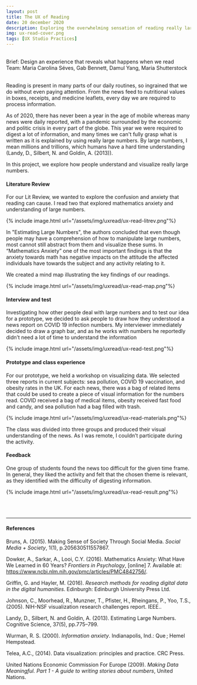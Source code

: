 ```yaml
---
layout: post
title: The UX of Reading
date: 20 december 2020
description: Exploring the overwhelming sensation of reading really large numbers
img: ux-read-cover.png
tags: [UX Studio Practices] 
---
```


<p class="about-content-box"> 
<br> 
Brief: Design an experience that reveals what happens when we read
<BR>
Team: Maria Carolina Séves, Gab Bennett, Damul Yang, Maria Shutterstock
<br><br></p>

Reading is present in many parts of our daily routines, so ingrained that we do without even paying attention. From the news feed to nutritional values in boxes, receipts, and medicine leaflets, every day we are required to process information.

As of 2020, there has never been a year in the age of mobile whereas many news were daily reported, with a pandemic surrounded by the economic and politic crisis in every part of the globe. This year we were required to digest a lot of information, and many times we can't fully grasp what is written as it is explained by using really large numbers. By large numbers, I mean millions and trillions, which humans have a hard time understanding (Landy, D., Silbert, N. and Goldin, A. (2013)).

In this project, we explore how people understand and visualize really large numbers.

#### Literature Review

For our Lit Review, we wanted to explore the confusion and anxiety that reading can cause. I read two that explored mathematics anxiety and understanding of large numbers.

{% include image.html url="/assets/img/uxread/ux-read-litrev.png"%}

In "Estimating Large Numbers", the authors concluded that even though people may have a comprehension of how to manipulate large numbers, most cannot still abstract from them and visualize these sums. In “Mathematics Anxiety” one of the most important findings is that the anxiety towards math has negative impacts on the attitude the affected individuals have towards the subject and any activity relating to it. 

We created a mind map illustrating the key findings of our readings.

{% include image.html url="/assets/img/uxread/ux-read-map.png"%}

#### Interview and test

Investigating how other people deal with large numbers and to test our idea for a prototype, we decided to ask people to draw how they understood a news report on COVID 19 infection numbers. My interviewer immediately decided to draw a graph bar, and as he works with numbers he reportedly didn’t need a lot of time to understand the information

{% include image.html url="/assets/img/uxread/ux-read-test.png"%}

#### Prototype and class experience

For our prototype, we held a workshop on visualizing data. We selected three reports in current subjects: sea pollution, COVID 19 vaccination, and obesity rates in the UK. For each news, there was a bag of related items that could be used to create a piece of visual information for the numbers read. COVID received a bag of medical items, obesity received fast food and candy, and sea pollution had a bag filled with trash.

{% include image.html url="/assets/img/uxread/ux-read-materials.png"%}

The class was divided into three groups and produced their visual understanding of the news. As I was remote, I couldn’t participate during the activity. 

#### Feedback
One group of students found the news too difficult for the given time frame. In general, they liked the activity and felt that the chosen theme is relevant, as they identified with the difficulty of digesting information. 

{% include image.html url="/assets/img/uxread/ux-read-result.png"%}

<br>
<br>

***

#### References
Bruns, A. (2015). Making Sense of Society Through Social Media. *Social Media + Society*, 1(1), p.205630511557867.

Dowker, A., Sarkar, A., Looi, C.Y. (2016). Mathematics Anxiety: What Have We Learned in 60 Years? *Frontiers in Psychology*, [online] 7. Available at: https://www.ncbi.nlm.nih.gov/pmc/articles/PMC4842756/.

Griffin, G. and Hayler, M. (2016). *Research methods for reading digital data in the digital humanities*. Edinburgh: Edinburgh University Press Ltd.

Johnson, C., Moorhead, R., Munzner, T., Pfister, H., Rheingans, P., Yoo, T.S., (2005). NIH-NSF visualization research challenges report. IEEE.. 

Landy, D., Silbert, N. and Goldin, A. (2013). Estimating Large Numbers. Cognitive Science, 37(5), pp.775–799. 

Wurman, R. S. (2000). *Information anxiety*. Indianapolis, Ind.: Que ; Hemel Hempstead.

Telea, A.C., (2014). Data visualization: principles and practice. CRC Press. 

United Nations Economic Commission For Europe (2009). *Making Data Meaningful. Part 1 - A guide to writing stories about numbers*, United Nations.
